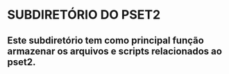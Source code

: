 # SUBDIRETÓRIO DO PSET2
## Este subdiretório tem como principal função armazenar os arquivos e scripts relacionados ao pset2.
